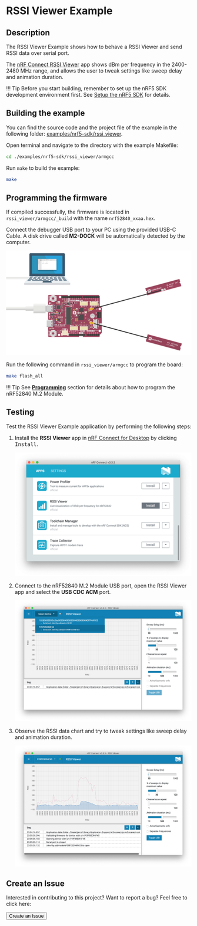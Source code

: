 # RSSI Viewer Example

## Description

The RSSI Viewer Example shows how to behave a RSSI Viewer and send RSSI data over serial port.

The [nRF Connect RSSI Viewer](https://github.com/NordicSemiconductor/pc-nrfconnect-rssi) app shows dBm per frequency in the 2400-2480 MHz range, and allows the user to tweak settings like sweep delay and animation duration.


!!! Tip
	Before you start building, remember to set up the nRF5 SDK development environment first. See [Setup the nRF5 SDK](../setup.md) for details.

## Building the example

You can find the source code and the project file of the example in the following folder: [examples/nrf5-sdk/rssi_viewer](https://github.com/makerdiary/nrf52840-m2-devkit/tree/master/examples/nrf5-sdk/rssi_viewer).

Open terminal and navigate to the directory with the example Makefile:

``` sh
cd ./examples/nrf5-sdk/rssi_viewer/armgcc
```

Run `make` to build the example:

``` sh
make
```

## Programming the firmware

If compiled successfully, the firmware is located in `rssi_viewer/armgcc/_build` with the name `nrf52840_xxaa.hex`.

Connect the debugger USB port to your PC using the provided USB-C Cable. A disk drive called **M2-DOCK** will be automatically detected by the computer.

![](../../assets/images/programming-firmware.png)

Run the following command in `rssi_viewer/armgcc` to program the board:

``` sh
make flash_all
```

!!! Tip
	See **[Programming](../../programming.md)** section for details about how to program the nRF52840 M.2 Module.

## Testing

Test the RSSI Viewer Example application by performing the following steps:

1. Install the **RSSI Viewer** app in [nRF Connect for Desktop](https://www.nordicsemi.com/Software-and-Tools/Development-Tools/nRF-Connect-for-desktop) by clicking <kbd>Install</kbd>.

	![](assets/images/install-rssi-viewer-app.png)

2. Connect to the nRF52840 M.2 Module USB port, open the RSSI Viewer app and select the **USB CDC ACM** port.

	![](assets/images/rssi-viewer-connecting.png)

3. Observe the RSSI data chart and try to tweak settings like sweep delay and animation duration.

	![](assets/images/running-rssi-viewer.png)

## Create an Issue

Interested in contributing to this project? Want to report a bug? Feel free to click here:

<a href="https://github.com/makerdiary/nrf52840-m2-devkit/issues/new?title=nRF5%20SDK-RSSI%20Viewer:%20%3Ctitle%3E"><button data-md-color-primary="red-bud"><i class="fa fa-github"></i> Create an Issue</button></a>
